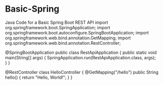 # Basic-Spring
Java Code for a Basic Spring Boot REST API
import org.springframework.boot.SpringApplication;
import org.springframework.boot.autoconfigure.SpringBootApplication;
import org.springframework.web.bind.annotation.GetMapping;
import org.springframework.web.bind.annotation.RestController;

@SpringBootApplication
public class RestApiApplication {
    public static void main(String[] args) {
        SpringApplication.run(RestApiApplication.class, args);
    }
}

@RestController
class HelloController {
    @GetMapping("/hello")
    public String hello() {
        return "Hello, World!";
    }
}
